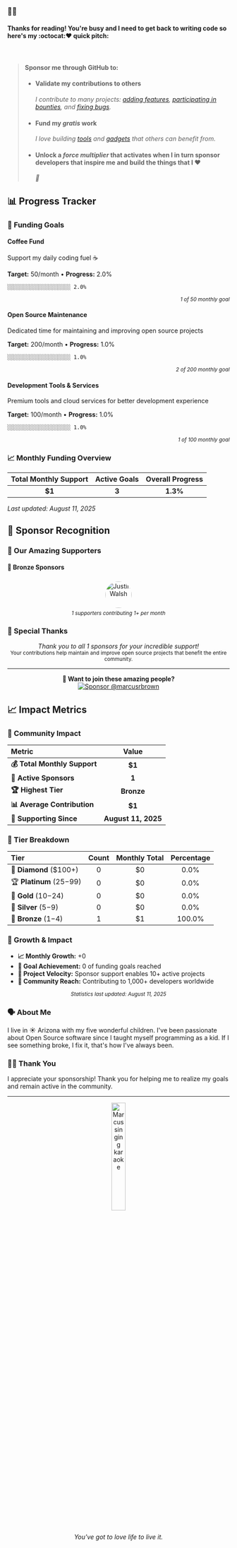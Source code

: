 <!--markdownlint-disable-->

### 👋🏽

#### Thanks for reading! You're busy and I need to get back to writing code so here's my :octocat:❤ quick pitch:

<br />

> #### Sponsor me through GitHub to:
>
> - #### Validate my contributions to others
>   _I contribute to many projects: [adding features][], [participating in bounties][], and [fixing bugs][]._
> - #### Fund my _gratis_ work
>   _I love building [tools][] and [gadgets][] that others can benefit from._
> - #### Unlock a _force multiplier_ that activates when I in turn sponsor developers that inspire me and build the things that I :heart:
>   _🚀_

<!-- START:sponsor-tracker -->
<!-- This section will be dynamically populated with sponsor data -->

## 📊 Progress Tracker

### 🎯 Funding Goals

#### Coffee Fund

Support my daily coding fuel ☕

**Target:** 50/month • **Progress:** 2.0%

```
░░░░░░░░░░░░░░░░░░░░ 2.0%
```

<div align="right"><small><em>1 of 50 monthly goal</em></small></div>

#### Open Source Maintenance

Dedicated time for maintaining and improving open source projects

**Target:** 200/month • **Progress:** 1.0%

```
░░░░░░░░░░░░░░░░░░░░ 1.0%
```

<div align="right"><small><em>2 of 200 monthly goal</em></small></div>

#### Development Tools & Services

Premium tools and cloud services for better development experience

**Target:** 100/month • **Progress:** 1.0%

```
░░░░░░░░░░░░░░░░░░░░ 1.0%
```

<div align="right"><small><em>1 of 100 monthly goal</em></small></div>

### 📈 Monthly Funding Overview

<div align="center">

| **Total Monthly Support** | **Active Goals** | **Overall Progress** |
| :-----------------------: | :--------------: | :------------------: |
|          **$1**           |      **3**       |       **1.3%**       |

</div>

_Last updated: August 11, 2025_

## 🙏 Sponsor Recognition

### 💎 Our Amazing Supporters

#### 🥉 Bronze Sponsors

<div align="center">

<a href="https://github.com/thejustinwalsh" title="Justin Walsh">
  <img src="https://avatars.githubusercontent.com/u/72912?u=f8701578b439d99673c3acbc30954c42d27146dd&v=4" width="60" height="60" alt="Justin Walsh" style="border-radius: 50%; margin: 5px;">
</a>

</div>

<div align="center">
<small><em>1 supporters contributing 1+ per month</em></small>
</div>

### 🎉 Special Thanks

<div align="center">
<em>Thank you to all 1 sponsors for your incredible support!</em><br>
<small>Your contributions help maintain and improve open source projects that benefit the entire community.</small>
</div>

---

<div align="center">
<strong>💝 Want to join these amazing people?</strong><br>
<a href="https://github.com/sponsors/marcusrbrown">
  <img src="https://img.shields.io/github/sponsors/marcusrbrown?style=for-the-badge&logo=github-sponsors" alt="Sponsor @marcusrbrown">
</a>
</div>

## 📈 Impact Metrics

### 🎯 Community Impact

<div align="center">

| Metric                       |        Value        |
| :--------------------------- | :-----------------: |
| **💰 Total Monthly Support** |       **$1**        |
| **👥 Active Sponsors**       |        **1**        |
| **🏆 Highest Tier**          |     **Bronze**      |
| **📊 Average Contribution**  |       **$1**        |
| **📅 Supporting Since**      | **August 11, 2025** |

</div>

### 🏅 Tier Breakdown

<div align="center">

| Tier                      | Count | Monthly Total | Percentage |
| :------------------------ | :---: | :-----------: | :--------: |
| 💎 **Diamond** ($100+)    |   0   |      $0       |    0.0%    |
| 🏆 **Platinum** ($25-$99) |   0   |      $0       |    0.0%    |
| 🥇 **Gold** ($10-$24)     |   0   |      $0       |    0.0%    |
| 🥈 **Silver** ($5-$9)     |   0   |      $0       |    0.0%    |
| 🥉 **Bronze** ($1-$4)     |   1   |      $1       |   100.0%   |

</div>

### 💫 Growth & Impact

- **📈 Monthly Growth:** +0
- **🎯 Goal Achievement:** 0 of funding goals reached
- **🚀 Project Velocity:** Sponsor support enables 10+ active projects
- **🌟 Community Reach:** Contributing to 1,000+ developers worldwide

<div align="center">
<small><em>Statistics last updated: August 11, 2025</em></small>
</div>

<!-- END:sponsor-tracker -->

<!-- markdownlint-restore -->

[adding features]: https://github.com/thejustinwalsh/textproto-grammar/pull/5 "feature: add support for highlighting syntax in Markdown previews"
[participating in bounties]: https://github.com/status-im/status-react/pull/8985 "Fix sticker pack installation buttons"
[fixing bugs]: https://github.com/DavidAnson/vscode-markdownlint/pull/141 "Lint visible documents on activation"
[tools]: https://github.com/typedec/typedec "I'm really excited about this one !"
[gadgets]: https://github.com/marcusrbrown/sparkle "Who doesn't like playgrounds?!"

### 🗣️ About Me

I live in <span title="also, 🌵">☀ Arizona</span> with my five wonderful children. I've been passionate about Open Source software since I taught myself programming as a kid. If I see something broke, I fix it, that's how I've always been.

### 🙇🏽 Thank You

I appreciate your sponsorship! Thank you for helping me to realize my goals and remain active in the community.

---

<div align="center"><span title="Marcus singing karaoke in SLC after React Rally circa August 2016"><img src="https://www.dropbox.com/s/45saqar4vwiow1q/IMG_2273.JPG?dl=0&raw=1" alt="Marcus singing karaoke" width="25%" /></span></div>
<div align="center"><span title="✌🏽 & ❤️"><em>You've got to love life to live it.</em></span></div>

